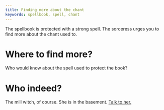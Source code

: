 ```yaml
---
title: Finding more about the chant
keywords: spellbook, spell, chant
---
```


The spellbook is protected with a strong spell. The sorceress urges you to find more about the chant used to.

# Where to find more?
Who would know about the spell used to protect the book?

# Who indeed?
The mill witch, of course. She is in the basement. [Talk to her.](060-mill/040-spell.md)
